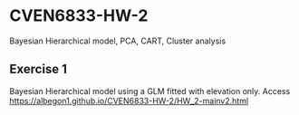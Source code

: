 # CVEN6833-HW-2
Bayesian Hierarchical model, PCA, CART, Cluster analysis

## Exercise 1
Bayesian Hierarchical model using a GLM fitted with elevation only.
Access https://albegon1.github.io/CVEN6833-HW-2/HW_2-mainv2.html
